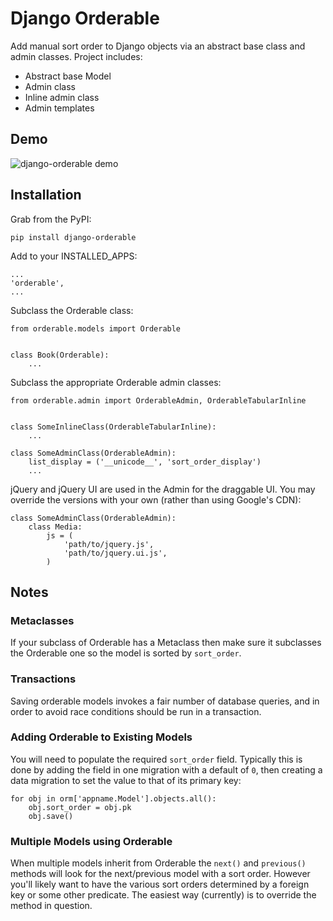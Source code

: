 # Django Orderable


Add manual sort order to Django objects via an abstract base class and admin classes. Project includes:

* Abstract base Model
* Admin class
* Inline admin class
* Admin templates


## Demo


![django-orderable demo](https://cloud.githubusercontent.com/assets/30606/6326221/667992e0-bb47-11e4-923e-29334573ff5c.gif)

## Installation


Grab from the PyPI:

    pip install django-orderable


Add to your INSTALLED_APPS:

    ...
    'orderable',
    ...

Subclass the Orderable class:

    from orderable.models import Orderable


    class Book(Orderable):
        ...

Subclass the appropriate Orderable admin classes:

    from orderable.admin import OrderableAdmin, OrderableTabularInline


    class SomeInlineClass(OrderableTabularInline):
        ...

    class SomeAdminClass(OrderableAdmin):
        list_display = ('__unicode__', 'sort_order_display')
        ...


jQuery and jQuery UI are used in the Admin for the draggable UI. You may override the versions with your own (rather than using Google's CDN):

    class SomeAdminClass(OrderableAdmin):
        class Media:
            js = (
                'path/to/jquery.js',
                'path/to/jquery.ui.js',
            )


## Notes

### Metaclasses

If your subclass of Orderable has a Metaclass then make sure it subclasses the Orderable one so the model is sorted by ``sort_order``.

### Transactions

Saving orderable models invokes a fair number of database queries, and in order
to avoid race conditions should be run in a transaction.

### Adding Orderable to Existing Models

You will need to populate the required `sort_order` field. Typically this is
done by adding the field in one migration with a default of `0`, then creating
a data migration to set the value to that of its primary key:


    for obj in orm['appname.Model'].objects.all():
        obj.sort_order = obj.pk
        obj.save()


### Multiple Models using Orderable

When multiple models inherit from Orderable the `next()` and `previous()`
methods will look for the next/previous model with a sort order. However you'll
likely want to have the various sort orders determined by a foreign key or some
other predicate. The easiest way (currently) is to override the method in
question.

